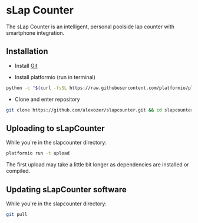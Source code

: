 # sLap Counter

The sLap Counter is an intelligent, personal poolside lap counter with smartphone integration.

## Installation

- Install [Git](https://git-scm.com/book/en/v2/Getting-Started-Installing-Git)

- Install platformio (run in terminal)

```bash
python -c "$(curl -fsSL https://raw.githubusercontent.com/platformio/platformio/master/scripts/get-platformio.py)"`
```

- Clone and enter repository

```bash
git clone https://github.com/alexozer/slapcounter.git && cd slapcounter`
```

## Uploading to sLapCounter

While you're in the slapcounter directory:

```bash
platformio run -t upload
```

The first upload may take a little bit longer as dependencies are installed or compiled.

## Updating sLapCounter software

While you're in the slapcounter directory:

```bash
git pull
```

